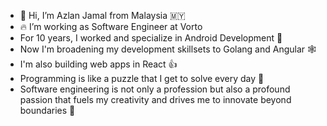 - 👋 Hi, I’m Azlan Jamal from Malaysia 🇲🇾
- 🔥 I’m working as Software Engineer at Vorto
- For 10 years, I worked and specialize in Android Development 📱
- Now I'm broadening my development skillsets to Golang and Angular 🕸️
- I'm also building web apps in React 👍
- Programming is like a puzzle that I get to solve every day 🥉
- Software engineering is not only a profession but also a profound passion that fuels my creativity and drives me to innovate beyond boundaries 🥇
<!---
aznj/aznj is a ✨ special ✨ repository because its `README.md` (this file) appears on your GitHub profile.
You can click the Preview link to take a look at your changes.
--->

